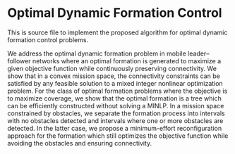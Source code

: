 # Optimal Dynamic Formation Control
This is source file to implement the proposed algorithm for optimal dynamic formation control problems.

We address the optimal dynamic formation problem in mobile leader–follower networks where an optimal formation is generated to maximize a given objective function while continuously preserving connectivity. We show that in a convex mission space, the connectivity constraints can be satisfied by any feasible solution to a mixed integer nonlinear optimization problem. For the class of optimal formation problems where the objective is to maximize coverage, we show that the optimal formation is a tree which can be efficiently constructed without solving a MINLP. In a mission space constrained by obstacles, we separate the formation process into intervals with no obstacles detected and intervals where one or more obstacles are detected. In the latter case, we propose a minimum-effort reconfiguration approach for the formation which still optimizes the objective function while avoiding the obstacles and ensuring connectivity.
